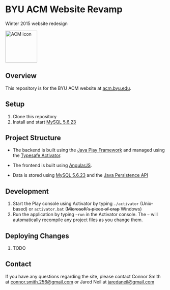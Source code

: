 # BYU ACM Website Revamp
Winter 2015 website redesign

<img src="https://avatars2.githubusercontent.com/u/2940616?v=3&s=200" alt="ACM icon" height="100px">

## Overview

This repository is for the BYU ACM website at [acm.byu.edu](<http://acm.byu.edu>).

## Setup

1. Clone this repository
2. Install and start [MySQL 5.6.23](<http://dev.mysql.com/downloads/>)

## Project Structure

* The backend is built using the [Java Play Framework](<https://www.playframework.com>) and managed using the [Typesafe Activator](<http://typesafe.com/activator>).

* The frontend is built using [AngularJS](<https://angularjs.org>).

* Data is stored using [MySQL 5.6.23](<http://dev.mysql.com/downloads/>) and the [Java Persistence API](<http://docs.oracle.com/javaee/6/tutorial/doc/bnbpz.html>)

## Development

1. Start the Play console using Activator by typing `./activator` (Unix-based) or `activator.bat` (~~Microsoft's piece of crap~~ Windows)
2. Run the application by typing `~run` in the Activator console. The `~` will automatically recompile any project files as you change them.

## Deploying Changes

1. TODO

## Contact

If you have any questions regarding the site, please contact Connor Smith at <connor.smith.256@gmail.com> or Jared Neil at <jaredaneil@gmail.com>